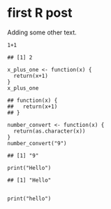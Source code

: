 # first R post




<p>Adding some other text.</p>
<pre class="r"><code>1+1</code></pre>
<pre><code>## [1] 2</code></pre>
<pre class="r"><code>x_plus_one &lt;- function(x) {
  return(x+1)
}
x_plus_one</code></pre>
<pre><code>## function(x) {
##   return(x+1)
## }</code></pre>
<pre class="r"><code>number_convert &lt;- function(x) {
  return(as.character(x))
}
number_convert(&quot;9&quot;)</code></pre>
<pre><code>## [1] &quot;9&quot;</code></pre>
<pre class="r"><code>print(&quot;Hello&quot;)</code></pre>
<pre><code>## [1] &quot;Hello&quot;</code></pre>
<pre class="r"><code>
print(&quot;hello&quot;)</code></pre>

